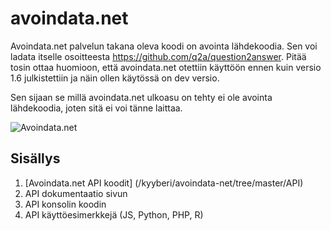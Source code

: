 avoindata.net
=============


Avoindata.net palvelun takana oleva koodi on avointa lähdekoodia. Sen voi ladata itselle osoitteesta https://github.com/q2a/question2answer. Pitää tosin ottaa huomioon, että avoindata.net otettiin käyttöön ennen kuin versio 1.6 julkistettiin ja näin ollen käytössä on dev versio.

Sen sijaan se millä avoindata.net ulkoasu on tehty ei ole avointa lähdekoodia, joten sitä ei voi tänne laittaa.

![Avoindata.net](http://avoindata.net/images/github/avoin-front.png)

Sisällys
--------

1. [Avoindata.net API koodit] (/kyyberi/avoindata-net/tree/master/API)
2. API dokumentaatio sivun
3. API konsolin koodin
4. API käyttöesimerkkejä (JS, Python, PHP, R)
